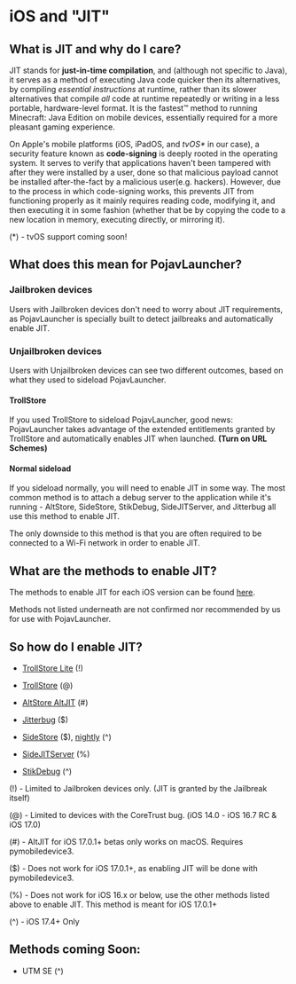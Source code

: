 # iOS and "JIT"

## What is JIT and why do I care?
JIT stands for **just-in-time compilation**, and (although not specific to Java), it serves as a method of executing Java code quicker then its alternatives, by compiling *essential instructions* at runtime, rather than its slower alternatives that compile *all* code at runtime repeatedly or writing in a less portable, hardware-level format. It is the fastest™ method to running Minecraft: Java Edition on mobile devices, essentially required for a more pleasant gaming experience.

On Apple's mobile platforms (iOS, iPadOS, and _tvOS*_ in our case), a security feature known as **code-signing** is deeply rooted in the operating system. It serves to verify that applications haven't been tampered with after they were installed by a user, done so that malicious payload cannot be installed after-the-fact by a malicious user(e.g. hackers). However, due to the process in which code-signing works, this prevents JIT from functioning properly as it mainly requires reading code, modifying it, and then executing it in some fashion (whether that be by copying the code to a new location in memory, executing directly, or mirroring it).

(*) - tvOS support coming soon!

## What does this mean for PojavLauncher?

### Jailbroken devices
Users with Jailbroken devices don't need to worry about JIT requirements, as PojavLauncher is specially built to detect jailbreaks and automatically enable JIT.

### Unjailbroken devices
Users with Unjailbroken devices can see two different outcomes, based on what they used to sideload PojavLauncher.

#### TrollStore
If you used TrollStore to sideload PojavLauncher, good news: PojavLauncher takes advantage of the extended entitlements granted by TrollStore and automatically enables JIT when launched. **(Turn on URL Schemes)**

#### Normal sideload
If you sideload normally, you will need to enable JIT in some way. The most common method is to attach a debug server to the application while it's running - AltStore, SideStore, StikDebug, SideJITServer, and Jitterbug all use this method to enable JIT. 

The only downside to this method is that you are often required to be connected to a Wi-Fi network in order to enable JIT. 

## What are the methods to enable JIT?

The methods to enable JIT for each iOS version can be found [here](https://github.com/C4ndyF1sh/iOS-JIT-Enablers).

Methods not listed underneath are not confirmed nor recommended by us for use with PojavLauncher.

## So how do I enable JIT?

- [TrollStore Lite](https://havoc.app/package/trollstorelite) (!)

- [TrollStore](https://ios.cfw.guide/installing-trollstore) (@)

- [AltStore AltJIT](https://faq.altstore.io/how-to-use-altstore/altjit) (#)

- [Jitterbug](https://github.com/osy/Jitterbug/tree/main/Jitterbug) ($)

- [SideStore](https://docs.sidestore.io/docs/faq#can-i-activate-jit) ($), [nightly](https://github.com/SideStore/SideStore/releases/nightly) (^)

- [SideJITServer](https://github.com/nythepegasus/SideJITServer) (%)

- [StikDebug](https://github.com/StephenDev0/StikDebug) (^)

(!) - Limited to Jailbroken devices only. (JIT is granted by the Jailbreak itself)

(@) - Limited to devices with the CoreTrust bug. (iOS 14.0 - iOS 16.7 RC & iOS 17.0)

(#) - AltJIT for iOS 17.0.1+ betas only works on macOS. Requires pymobiledevice3.

($) - Does not work for iOS 17.0.1+, as enabling JIT will be done with pymobiledevice3.

(%) - Does not work for iOS 16.x or below, use the other methods listed above to enable JIT. This method is meant for iOS 17.0.1+

(^) - iOS 17.4+ Only

## Methods coming Soon:

- UTM SE (^)
